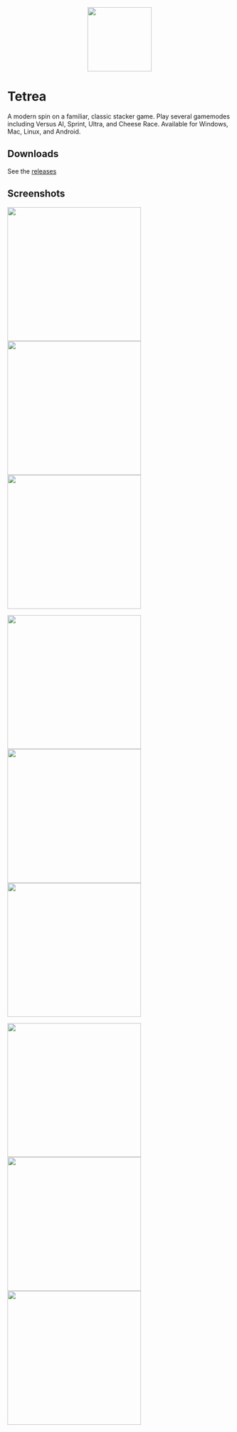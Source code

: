 <p align="center">
  <img src="https://user-images.githubusercontent.com/29984767/95405589-3800aa00-08e6-11eb-89cd-923f434cda6c.png" width=144/>
</p>

# Tetrea
A modern spin on a familiar, classic stacker game. Play several gamemodes including Versus AI, Sprint, Ultra, and Cheese Race.
Available for Windows, Mac, Linux, and Android.

## Downloads
See the [releases](https://github.com/mingli1/tetrea/releases/tag/v1.0)

## Screenshots
<p float="left">
  <img src="https://user-images.githubusercontent.com/29984767/95409600-fe34a100-08ef-11eb-9159-7d394961e0c9.PNG" width=300/>
  <img src="https://user-images.githubusercontent.com/29984767/95409679-2b814f00-08f0-11eb-9091-3a0a8a3b0b9b.PNG" width=300/>
  <img src="https://user-images.githubusercontent.com/29984767/95409796-7733f880-08f0-11eb-8b74-60e731ec7da4.PNG" width=300/>
</p>

<p float="left">
  <img src="https://user-images.githubusercontent.com/29984767/95409758-5ec3de00-08f0-11eb-881a-b7c264c2bbde.PNG" width=300/>
  <img src="https://user-images.githubusercontent.com/29984767/95409846-9599f400-08f0-11eb-99c4-0e9d8892fc9f.PNG" width=300/>
  <img src="https://user-images.githubusercontent.com/29984767/95409720-405de280-08f0-11eb-8735-1c2966936fcd.PNG" width=300/>
</p>

<p float="left">
  <img src="https://user-images.githubusercontent.com/29984767/95409820-86b34180-08f0-11eb-8d10-8f3b99481b0d.PNG" width=300/>
  <img src="https://user-images.githubusercontent.com/29984767/95409903-af3b3b80-08f0-11eb-8e09-b8827df57a7f.PNG" width=300/>
  <img src="https://user-images.githubusercontent.com/29984767/95409930-bcf0c100-08f0-11eb-978a-ffcbd771dc3b.PNG" width=300/>
</p>
